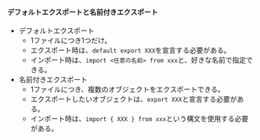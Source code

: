 #### デフォルトエクスポートと名前付きエクスポート
- デフォルトエクスポート
  - 1ファイルにつき1つだけ。
  - エクスポート時は、`default export XXX`を宣言する必要がある。
  - インポート時は、`import <任意の名前> from xxx`と、好きな名前で指定できる。
- 名前付きエクスポート
  - 1ファイルにつき、複数のオブジェクトをエクスポートできる。
  - エクスポートしたいオブジェクトは、`export XXX`と宣言する必要がある。
  - インポート時は、`import { XXX } from xxx`という構文を使用する必要がある。
